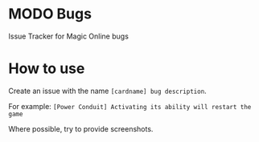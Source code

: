 # MODO Bugs
Issue Tracker for Magic Online bugs

# How to use
Create an issue with the name `[cardname] bug description`. 

For example: `[Power Conduit] Activating its ability will restart the game`

Where possible, try to provide screenshots.
